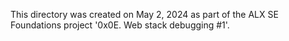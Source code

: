 This directory was created on May 2, 2024 as part of the ALX SE Foundations
project '0x0E. Web stack debugging #1'.
